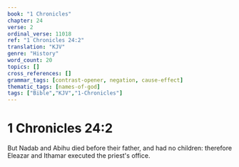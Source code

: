 ```yaml
---
book: "1 Chronicles"
chapter: 24
verse: 2
ordinal_verse: 11018
ref: "1 Chronicles 24:2"
translation: "KJV"
genre: "History"
word_count: 20
topics: []
cross_references: []
grammar_tags: [contrast-opener, negation, cause-effect]
thematic_tags: [names-of-god]
tags: ["Bible","KJV","1-Chronicles"]
---
```


# 1 Chronicles 24:2

But Nadab and Abihu died before their father, and had no children: therefore Eleazar and Ithamar executed the priest's office.
